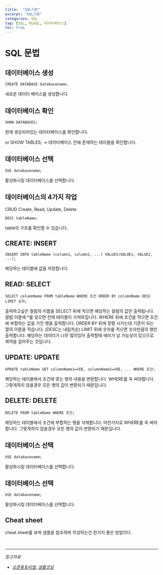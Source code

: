 ```yaml
---
title:  "SQL기본"
excerpt: "SQL기본"
categories: SQL
tag: [SQL, MySQL, 데이터베이스]
toc: true
---
```


# SQL 문법

## 데이터베이스 생성

```mysql
CREATE DATABASE databasename;
```

새로운 데이터 베이스를 생성합니다.



## 데이터베이스 확인

```mysql
SHOW DATABASES;
```

현재 생성되어있는 데이터베이스를 확인합니다.

or SHOW TABLES; -> 데이터베이스 안에 존재하는 테이블을 확인합니다.



## 데이터베이스 선택

```mysql
USE databasename;
```

활성화시킬 데이터베이스를 선택합니다.



## 데이터베이스의 4가지 작업

CRUD
Create, Read, Update, Delete

```mysql
DESC tableName;
```

table의 구조를 확인할 수 있습니다.



## CREATE: INSERT

```mysql
INSERT INTO tableName (column1, column2, ...) VALUES(VALUE1, VALUE2, ...);
```

해당하는 테이블에 값을 저장합니다.



## READ: SELECT

```mysql
SELECT columnName FROM tableName WHERE 조건 ORDER BY columnName DESC LIMIT 숫자;
```

출력하고싶은 컬럼의 이름을 SELECT 뒤에 적으면 해당하는 컬럼의 값만 출력됩니다. 컬럼 이름에 *를 넣으면 전체 테이블이 가져와집니다.  WHERE 뒤에 조건을 적으면 조건에 부합하는 값을 가진 행을 출력합니다. ORDER BY 뒤에 정렬 시키는데 기준이 되는 열의 이름을 적습니다. (DESC는 내림차순) LIMIT 뒤에 숫자를 적으면 숫자만큼의 행만 출력합니다. 해당하는 데이터가 너무 많이있어 출력할때 에러가 날 가능성이 있으므로 제약을 걸어주는 것입니다.



## UPDATE: UPDATE

```mysql
UPDATE tableName SET columnName1=내용, columnName2=내용, ... WHERE 조건;
```

해당하는 테이블에서 조건에 맞는 행의 내용을 변환합니다. WHERE를 꼭 써야합니다. 그렇게하지 않을경우 모든 행의 값이 변환되기 때문입니다.



## DELETE: DELETE

```mysql
DELETE FROM tableName WHERE 조건;
```

해당하는 테이블에서 조건에 부합하는 행을 삭제합니다. 마찬가지로 WHERE를 꼭 써야합니다. 그렇게하지 않을경우 모든 행의 값이 변환되기 때문입니다.



## 데이터베이스 선택

```mysql
USE databasename;
```

활성화시킬 데이터베이스를 선택합니다.



## 데이터베이스 선택

```mysql
USE databasename;
```

활성화시킬 데이터베이스를 선택합니다.



## Cheat sheet

cheat sheet를 보며 샘플을 참조하며 작성하는건 한가지 좋은 방법이다.



<br/> 

---------------------------------------------

*참고자료*

* *[오픈튜토리얼, 생활코딩](https://opentutorials.org/course/3161)*
